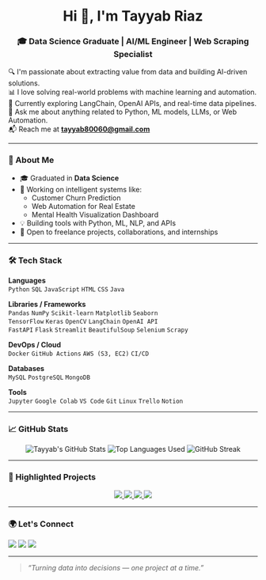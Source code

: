 <h1 align="center">Hi 👋, I'm Tayyab Riaz</h1>
<h3 align="center">🎓 Data Science Graduate | AI/ML Engineer | Web Scraping Specialist</h3>

🔍 I'm passionate about extracting value from data and building AI-driven solutions.  
📊 I love solving real-world problems with machine learning and automation.  
🌱 Currently exploring LangChain, OpenAI APIs, and real-time data pipelines.  
💬 Ask me about anything related to Python, ML models, LLMs, or Web Automation.  
📬 Reach me at **tayyab80060@gmail.com**

---

### 🧠 About Me

- 🎓 Graduated in **Data Science**
- 🔭 Working on intelligent systems like:
  - Customer Churn Prediction
  - Web Automation for Real Estate
  - Mental Health Visualization Dashboard
- 💡 Building tools with Python, ML, NLP, and APIs
- 🤝 Open to freelance projects, collaborations, and internships

---

### 🛠️ Tech Stack

**Languages**  
`Python` `SQL` `JavaScript` `HTML` `CSS` `Java`

**Libraries / Frameworks**  
`Pandas` `NumPy` `Scikit-learn` `Matplotlib` `Seaborn`  
`TensorFlow` `Keras` `OpenCV` `LangChain` `OpenAI API`  
`FastAPI` `Flask` `Streamlit` `BeautifulSoup` `Selenium` `Scrapy`

**DevOps / Cloud**  
`Docker` `GitHub Actions` `AWS (S3, EC2)` `CI/CD`

**Databases**  
`MySQL` `PostgreSQL` `MongoDB`

**Tools**  
`Jupyter` `Google Colab` `VS Code` `Git` `Linux` `Trello` `Notion`

---

### 📈 GitHub Stats

<p align="center">
  <img src="https://github-readme-stats.vercel.app/api?username=Tayyriaz&count_private=true&include_all_commits=true&show_icons=true&theme=radical" alt="Tayyab's GitHub Stats" />
  <img src="https://github-readme-stats.vercel.app/api/top-langs/?username=Tayyriaz&layout=compact&theme=radical" alt="Top Languages Used" />
  <img src="https://github-readme-streak-stats.herokuapp.com/?user=Tayyriaz&theme=radical" alt="GitHub Streak" />
</p>

---

### 🚀 Highlighted Projects

<p align="center">

  <a href="https://github.com/Tayyriaz/Professional-Questionnaire-Platform">
    <img src="https://github-readme-stats.vercel.app/api/pin/?username=Tayyriaz&repo=Professional-Questionnaire-Platform&theme=radical" />
  </a>

  <a href="https://github.com/Tayyriaz/Pain-intensity-Detection">
    <img src="https://github-readme-stats.vercel.app/api/pin/?username=Tayyriaz&repo=Pain-intensity-Detection&theme=radical" />
  </a>

  <a href="https://github.com/Tayyriaz/Callbot_Using_LLM_And_Twillio">
    <img src="https://github-readme-stats.vercel.app/api/pin/?username=Tayyriaz&repo=Callbot_Using_LLM_And_Twillio&theme=radical" />
  </a>

  <a href="https://github.com/Tayyriaz/Bas-selfnet-salient-object-detection">
    <img src="https://github-readme-stats.vercel.app/api/pin/?username=Tayyriaz&repo=Bas-selfnet-salient-object-detection&theme=radical" />
  </a>

</p>

---

### 🌍 Let's Connect

<a href="mailto:tayyab80060@gmail.com"><img src="https://img.shields.io/badge/Gmail-D14836?style=for-the-badge&logo=gmail&logoColor=white"/></a>
<a href="https://www.linkedin.com/in/tayyab-riaz-819850253/"><img src="https://img.shields.io/badge/LinkedIn-blue?style=for-the-badge&logo=linkedin&logoColor=white"/></a>
<a href="https://github.com/Tayyriaz"><img src="https://img.shields.io/badge/GitHub-black?style=for-the-badge&logo=github&logoColor=white"/></a>

---

> _“Turning data into decisions — one project at a time.”_
